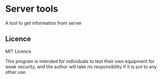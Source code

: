 # Server tools

A tool to get information from server

## Licence

MIT Licence

This program is intended for individuals to test their own equipment for weak security, and the author will take no responsibility if it is put to any other use.
